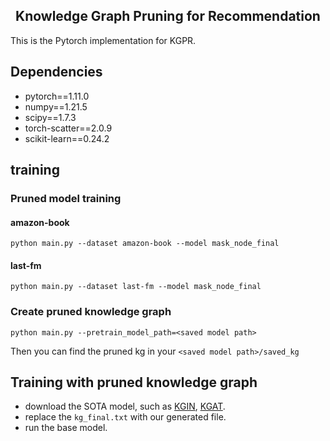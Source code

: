 
<h2 align="center">
Knowledge Graph Pruning for Recommendation
</h2>

This is the Pytorch implementation for KGPR.

## Dependencies
- pytorch==1.11.0
- numpy==1.21.5
- scipy==1.7.3
- torch-scatter==2.0.9
- scikit-learn==0.24.2

## training

### Pruned model training

#### amazon-book
```
python main.py --dataset amazon-book --model mask_node_final
```

#### last-fm
```
python main.py --dataset last-fm --model mask_node_final 
```

### Create pruned knowledge graph

```
python main.py --pretrain_model_path=<saved model path>
```

Then you can find the pruned kg in your `<saved model path>/saved_kg`

## Training with pruned knowledge graph

- download the SOTA model, such as [KGIN](https://github.com/huangtinglin/Knowledge_Graph_based_Intent_Network/blob/main/modules/KGIN.py), [KGAT](https://github.com/LunaBlack/KGAT-pytorch).
- replace the `kg_final.txt` with our generated file.
- run the base model.
